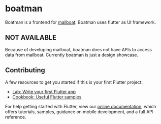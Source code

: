 # boatman

Boatman is a frontend for [mailboat](https://github.com/themailboat/mailboat). Boatman uses flutter as UI framework.

## NOT AVAILABLE
Because of developing mailboat, boatman does not have APIs to access data from mailboat. Currently boatman is just a design showcase.

## Contributing
A few resources to get you started if this is your first Flutter project:

- [Lab: Write your first Flutter app](https://flutter.dev/docs/get-started/codelab)
- [Cookbook: Useful Flutter samples](https://flutter.dev/docs/cookbook)

For help getting started with Flutter, view our
[online documentation](https://flutter.dev/docs), which offers tutorials,
samples, guidance on mobile development, and a full API reference.
